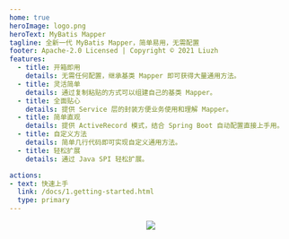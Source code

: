 ```yaml
---
home: true
heroImage: logo.png
heroText: MyBatis Mapper
tagline: 全新一代 MyBatis Mapper，简单易用，无需配置
footer: Apache-2.0 Licensed | Copyright © 2021 Liuzh
features:
  - title: 开箱即用
    details: 无需任何配置，继承基类 Mapper 即可获得大量通用方法。
  - title: 灵活简单
    details: 通过复制粘贴的方式可以组建自己的基类 Mapper。
  - title: 全面贴心
    details: 提供 Service 层的封装方便业务使用和理解 Mapper。
  - title: 简单直观
    details: 提供 ActiveRecord 模式，结合 Spring Boot 自动配置直接上手用。
  - title: 自定义方法
    details: 简单几行代码即可实现自定义通用方法。
  - title: 轻松扩展
    details: 通过 Java SPI 轻松扩展。

actions:
- text: 快速上手
  link: /docs/1.getting-started.html
  type: primary
---
```


<div style="text-align: center;margin: 0 auto; padding-bottom: 30px;">
<a target="_blank" href="https://maven-badges.herokuapp.com/maven-central/io.mybatis/mybatis-mapper"><img src="https://maven-badges.herokuapp.com/maven-central/io.mybatis/mybatis-mapper/badge.svg"/></a>
</div>